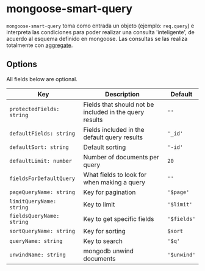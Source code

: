 # mongoose-smart-query

`mongoose-smart-query` toma como entrada un objeto (ejemplo: `req.query`) e
interpreta las condiciones para poder realizar una consulta 'inteligente', de
acuerdo al esquema definido en mongoose. Las consultas se las realiza totalmente
con [aggregate](https://docs.mongodb.com/manual/aggregation).

## Options
All fields below are optional.

Key | Description | Default
---|---|---
`protectedFields: string`| Fields that should not be included in the query results | `''`
`defaultFields: string` | Fields included in the default query results | `'_id'`
`defaultSort: string` | Default sorting | `'-id'`
`defaultLimit: number` | Number of documents per query | `20`
`fieldsForDefaultQuery` | What fields to look for when making a query | `''`
`pageQueryName: string` | Key for pagination | `'$page'`
`limitQueryName: string` | Key to limit | `'$limit'`
`fieldsQueryName: string` | Key to get specific fields | `'$fields'`
`sortQueryName: string` | Key for sorting | `$sort`
`queryName: string` | Key to search | `'$q'`
`unwindName: string` | mongodb unwind documents | `'$unwind'`

